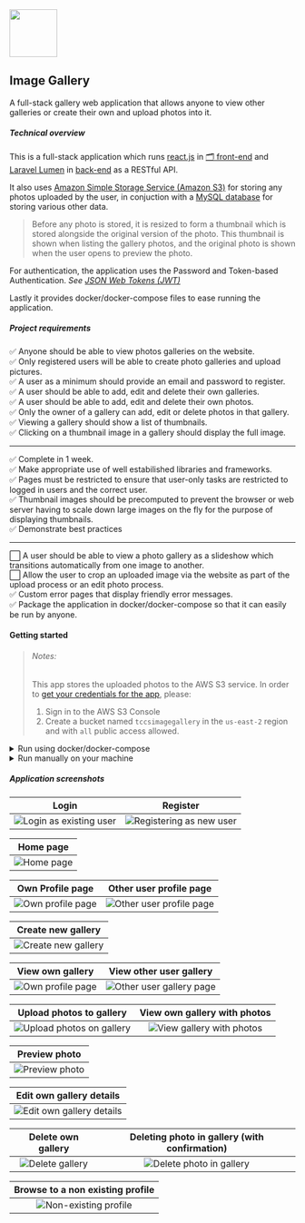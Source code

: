 <img src="./frontend/public/logo192.png" width="84" />

## Image Gallery

A full-stack gallery web application that allows anyone to view other galleries or create their own and upload photos into it.

##### Technical overview

This is a full-stack application which runs [react.js](https://github.com/facebook/react) in [🗂 front-end](frontend) and [Laravel Lumen](https://github.com/laravel/lumen) in [back-end](backend) as a RESTful API.

It also uses [Amazon Simple Storage Service (Amazon S3)](https://aws.amazon.com/s3/) for storing any photos uploaded by the user, in conjuction with a [MySQL database](https://www.mysql.com/) for storing various other data.

> Before any photo is stored, it is resized to form a thumbnail which is stored alongside the original version of the photo. This thumbnail is shown when listing the gallery photos, and the original photo is shown when the user opens to preview the photo.

For authentication, the application uses the Password and Token-based Authentication. _See [JSON Web Tokens (JWT)](https://jwt.io/)_

Lastly it provides docker/docker-compose files to ease running the application.

##### Project requirements

:white_check_mark: Anyone should be able to view photos galleries on the website.\
:white_check_mark: Only registered users will be able to create photo galleries and upload pictures.\
:white_check_mark: A user as a minimum should provide an email and password to register.\
:white_check_mark: A user should be able to add, edit and delete their own galleries.\
:white_check_mark: A user should be able to add, edit and delete their own photos.\
:white_check_mark: Only the owner of a gallery can add, edit or delete photos in that gallery.\
:white_check_mark: Viewing a gallery should show a list of thumbnails.\
:white_check_mark: Clicking on a thumbnail image in a gallery should display the full image.

<hr>

:white_check_mark: Complete in 1 week.\
:white_check_mark: Make appropriate use of well estabilished libraries and frameworks.\
:white_check_mark: Pages must be restricted to ensure that user-only tasks are restricted to logged in users and the correct user.\
:white_check_mark: Thumbnail images should be precomputed to prevent the browser or web server having to scale down large images on the fly for the purpose of displaying thumbnails.\
:white_check_mark: Demonstrate best practices

<hr>

:white_large_square: A user should be able to view a photo gallery as a slideshow which transitions automatically from one image to another.\
:white_large_square: Allow the user to crop an uploaded image via the website as part of the upload process or an edit photo process.\
:white_check_mark: Custom error pages that display friendly error messages.\
:white_check_mark: Package the application in docker/docker-compose so that it can easily be run by anyone.

#### Getting started

> ###### Notes:
>
> This app stores the uploaded photos to the AWS S3 service. In order to [get your credentials for the app](https://docs.aws.amazon.com/general/latest/gr/aws-sec-cred-types.html#access-keys-and-secret-access-keys), please:
>
> 1. Sign in to the AWS S3 Console
> 2. Create a bucket named `tccsimagegallery` in the `us-east-2` region and with `all` public access allowed.

<details>
    <summary>Run using docker/docker-compose</summary>

1. Clone the repository

2. Navigate to `tccs-image-gallery/backend/` and execute:

```bash
# Copy the example .env file and configure it
cp .env.example .env

# Open the .env file
nano .env

# Edit with your configurations
...
DB_HOST=127.0.0.1
DB_PORT=3306
DB_DATABASE=imagegallery # or your own db name (you will need to have this mysql database create on your machine)
DB_USERNAME= # insert db username
DB_PASSWORD= # insert db password

# see https://docs.aws.amazon.com/general/latest/gr/aws-sec-cred-types.html#access-keys-and-secret-access-keys
AWS_ACCESS_KEY_ID= # insert
AWS_SECRET_ACCESS_KEY= # insert
...
```

3. Navigate to the root of the repo (`tccs-image-gallery`) and execute:

```bash
# Build the docker images (ig-db, ig-backend, ig-frontend)
docker-compose --env-file backend/.env build

# Start up the containers in dettached mode, passing in the .env file
docker-compose --env-file backend/.env up

# Enter backend php server bash
docker exec -it ig-backend bash
    # - Generate the JWT secret used to sign the authentication token
    $ php artisan jwt:secret
    # - Migrate database
    $ php artisan migrate
    # Exit bash
    $ exit()
```

3. Go to `https://localhost:3000/`

</details>

<details>
    <summary>Run manually on your machine</summary>

1. Clone the repository

2. Navigate to `tccs-image-gallery/backend`

    1. Install the composer dependencies

    ```bash
    composer install
    ```

    2. Configure `.env`:

    ```bash
    # Copy the example .env file
    cp .env.example .env

    # Open the .env file
    nano .env

    # Edit with your configurations
    ...
    DB_HOST=127.0.0.1
    DB_PORT=3306
    DB_DATABASE=imagegallery # or your own db name
    DB_USERNAME= # insert db username
    DB_PASSWORD= # insert db password

    # see https://docs.aws.amazon.com/general/latest/gr/aws-sec-cred-types.html#access-keys-and-secret-access-keys
    AWS_ACCESS_KEY_ID= # insert
    AWS_SECRET_ACCESS_KEY= # insert
    ...
    ```

    4. Set the JWTAuth secret key used to sign the tokens

    ```bash
    php artisan jwt:secret
    ```

    5. Run database migration

    ```bash
    php artisan migrate
    ```

    6. Serve the backend (API) to port `8000`

    ```bash
    composer serve
    ```

3. Navigate to `tccs-image-gallery/frontend`

    1. Install the node packages

    ```bash
    # Yarn
    yarn install
    ```

    2. Serve the frontend

    ```bash
    # Yarn
    yarn start
    ```

4. Go to `https://localhost:3000/`
 </details>

##### Application screenshots

|                       Login                        |                        Register                        |
| :------------------------------------------------: | :----------------------------------------------------: |
| ![Login as existing user](./docs/images/login.png) | ![Registering as new user](./docs/images/register.png) |

|              Home page               |
| :----------------------------------: |
| ![Home page](./docs/images/home.png) |

|                    Own Profile page                     |                        Other user profile page                        |
| :-----------------------------------------------------: | :-------------------------------------------------------------------: |
| ![Own profile page](./docs/images/view_own_profile.png) | ![Other user profile page](./docs/images/view_other_user_profile.png) |

|                     Create new gallery                      |
| :---------------------------------------------------------: |
| ![Create new gallery](./docs/images/create_new_gallery.png) |

|                    View own gallery                     |                        View other user gallery                        |
| :-----------------------------------------------------: | :-------------------------------------------------------------------: |
| ![Own profile page](./docs/images/view_own_gallery.png) | ![Other user gallery page](./docs/images/view_other_user_gallery.png) |

|                    Upload photos to gallery                     |                        View own gallery with photos                         |
| :-------------------------------------------------------------: | :-------------------------------------------------------------------------: |
| ![Upload photos on gallery](./docs/images/uploading_photos.png) | ![View gallery with photos](./docs/images/view_own_gallery_with_photos.png) |

|                   Preview photo                   |
| :-----------------------------------------------: |
| ![Preview photo](./docs/images/preview_photo.png) |

|                    Edit own gallery details                     |
| :-------------------------------------------------------------: |
| ![Edit own gallery details](./docs/images/edit_own_gallery.png) |

|                   Delete own gallery                    |              Deleting photo in gallery (with confirmation)              |
| :-----------------------------------------------------: | :---------------------------------------------------------------------: |
| ![Delete gallery](./docs/images/delete_own_gallery.png) | ![Delete photo in gallery](./docs/images/deleting_photo_in_gallery.png) |

|                   Browse to a non existing profile                   |
| :------------------------------------------------------------------: |
| ![Non-existing profile](./docs/images/view_non-existing_profile.png) |
